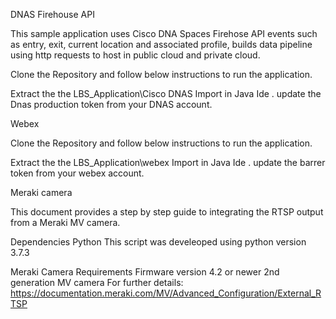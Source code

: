 DNAS Firehouse API 

This sample application uses Cisco DNA Spaces Firehose API events such as entry, exit, current location and associated profile, builds data pipeline using  http requests to host in public cloud and private cloud.


Clone the Repository and follow below instructions to run the application.

Extract the  the LBS_Application\Cisco DNAS
Import in Java Ide .
update the Dnas production token from your DNAS account.


Webex 


Clone the Repository and follow below instructions to run the application.

Extract the  the LBS_Application\webex 
Import in Java Ide .
update the barrer token from your webex account.

Meraki camera

This document provides a step by step guide to integrating the RTSP output from a Meraki MV camera.

Dependencies
Python
This script was develeoped using python version 3.7.3  

Meraki Camera Requirements
Firmware version 4.2 or newer 2nd generation MV camera For further details: https://documentation.meraki.com/MV/Advanced_Configuration/External_RTSP

